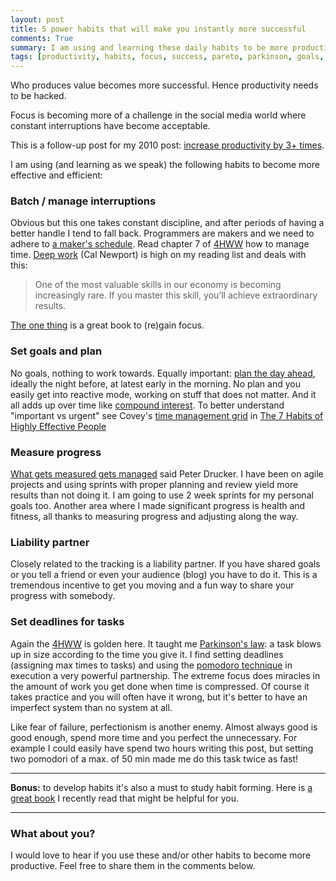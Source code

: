 ```yaml
---
layout: post
title: 5 power habits that will make you instantly more successful
comments: True
summary: I am using and learning these daily habits to be more productive, they take discipline but are easy to adopt.
tags: [productivity, habits, focus, success, pareto, parkinson, goals, planning]
---
```


Who produces value becomes more successful. Hence productivity needs to be hacked. 

Focus is becoming more of a challenge in the social media world where constant interruptions have become acceptable. 

This is a follow-up post for my 2010 post: [increase productivity by 3+ times](http://bobbelderbos.com/2010/09/increase-productivity-by-3-times/).

I am using (and learning as we speak) the following habits to become more effective and efficient:

### Batch / manage interruptions

Obvious but this one takes constant discipline, and after periods of having a better handle I tend to fall back. Programmers are makers and we need to adhere to [a maker's schedule](http://www.paulgraham.com/makersschedule.html). Read chapter 7 of [4HWW](http://www.amazon.com/dp/0307465357?tag=bobbeld-20) how to manage time. [Deep work](http://calnewport.com/books/deep-work/) (Cal Newport) is high on my reading list and deals with this:

> One of the most valuable skills in our economy is becoming increasingly rare. If you master this skill, you’ll achieve extraordinary results.

[The one thing](http://www.amazon.es/The-One-Thing-Surprisingly-Extraordinary/dp/1885167776/?tag=myrealis) is a great book to (re)gain focus.

### Set goals and plan

No goals, nothing to work towards. Equally important: [plan the day ahead](http://lifehacker.com/332743/why-you-should-plan-your-day-the-night-before), ideally the night before, at latest early in the morning. No plan and you easily get into reactive mode, working on stuff that does not matter. And it all adds up over time like [compound interest](http://www.goodreads.com/quotes/76863-compound-interest-is-the-eighth-wonder-of-the-world-he). To better understand "important vs urgent" see Covey's [time management grid](https://www.usgs.gov/humancapital/documents/TimeManagementGrid.pdf) in [The 7 Habits of Highly Effective People](https://en.wikipedia.org/wiki/The_7_Habits_of_Highly_Effective_People)

### Measure progress 

[What gets measured gets managed](https://www.entheos.com/quotes/by_teacher/Peter+Drucker) said Peter Drucker. I have been on agile projects and using sprints with proper planning and review yield more results than not doing it. I am going to use 2 week sprints for my personal goals too. Another area where I made significant progress is health and fitness, all thanks to measuring progress and adjusting along the way.

### Liability partner

Closely related to the tracking is a liability partner. If you have shared goals or you tell a friend or even your audience (blog) you have to do it. This is a tremendous incentive to get you moving and a fun way to share your progress with somebody.

### Set deadlines for tasks

Again the [4HWW](http://www.amazon.com/dp/0307465357?tag=bobbeld-20) is golden here. It taught me [Parkinson's law](https://en.wikipedia.org/wiki/Parkinson's_law): a task blows up in size according to the time you give it. I find setting deadlines (assigning max times to tasks) and using the [pomodoro technique](https://en.wikipedia.org/wiki/Pomodoro_Technique) in execution a very powerful partnership. The extreme focus does miracles in the amount of work you get done when time is compressed. Of course it takes practice and you will often have it wrong, but it's better to have an imperfect system than no system at all. 

Like fear of failure, perfectionism is another enemy. Almost always good is good enough, spend more time and you perfect the unnecessary. For example I could easily have spend two hours writing this post, but setting two pomodori of a max. of 50 min made me do this task twice as fast! 

--- 

**Bonus:** to develop habits it's also a must to study habit forming. Here is [a great book](http://bobbelderbos.com/books/PowerHabit) I recently read that might be helpful for you.

--- 

### What about you?

I would love to hear if you use these and/or other habits to become more productive. Feel free to share them in the comments below.
